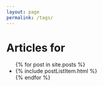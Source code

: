 ```yaml
---
layout: page
permalink: /tags/
---
```


<h1>Articles for <i class='glyphicon glyphicon-tag'></i> <span id='tagName'></span></h1>
<ul class="post-list">
  {% for post in site.posts %}
    <li class='post hidden {{ post.tags | join: " " }}'>
      {% include postListItem.html %}
    </li>
  {% endfor %}
</ul>

<script>
function getParameterByName(name) {
    name = name.replace(/[\[]/, "\\[").replace(/[\]]/, "\\]");
    var regex = new RegExp("[\\?&]" + name + "=([^&#]*)"),
        results = regex.exec(location.search);
    return results === null ? "" : decodeURIComponent(results[1].replace(/\+/g, " "));
}

var tagName = getParameterByName("tagName");

$('.'+tagName).removeClass('hidden');
$('#tagName').text(tagName);
</script>
